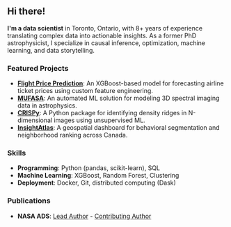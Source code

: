 ## Hi there!

**I'm a data scientist** in Toronto, Ontario, with 8+ years of experience translating complex data into actionable insights. As a former PhD astrophysicist, I specialize in causal inference, optimization, machine learning, and data storytelling.

### Featured Projects
- [**Flight Price Prediction**](https://github.com/mcyc/predictive-ml/tree/main/flight-price): An XGBoost-based model for forecasting airline ticket prices using custom feature engineering.
- [**MUFASA**](https://github.com/mcyc/mufasa): An automated ML solution for modeling 3D spectral imaging data in astrophysics.
- [**CRISPy**](https://github.com/mcyc/crispy): A Python package for identifying density ridges in N-dimensional images using unsupervised ML.
- [**InsightAtlas**](https://github.com/mcyc/InsightAtlas): A geospatial dashboard for behavioral segmentation and neighborhood ranking across Canada.

### Skills
- **Programming**: Python (pandas, scikit-learn), SQL  
- **Machine Learning**: XGBoost, Random Forest, Clustering  
- **Deployment**: Docker, Git, distributed computing (Dask)

### Publications
- **NASA ADS**: [Lead Author](https://ui.adsabs.harvard.edu/user/libraries/Gvd8AR1IQFWtmEels18vtQ) - [Contributing Author](https://ui.adsabs.harvard.edu/user/libraries/Hz2uVYOVQzyIGvzyJ3gJGg)
